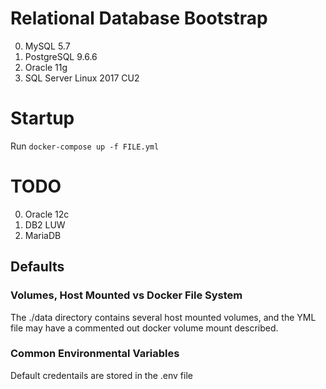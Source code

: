 # Relational Database Bootstrap
0. MySQL 5.7
0. PostgreSQL 9.6.6
0. Oracle 11g
0. SQL Server Linux 2017 CU2

# Startup
Run ``docker-compose up -f FILE.yml``


# TODO
0. Oracle 12c
0. DB2 LUW
0. MariaDB

## Defaults
### Volumes, Host Mounted vs Docker File System
The ./data directory contains several host mounted volumes, and the YML file may have a commented out docker volume mount described.

### Common Environmental Variables
Default credentails are stored in the .env file